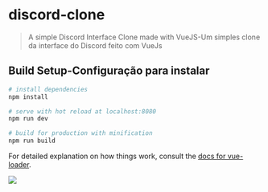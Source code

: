 # discord-clone

> A simple Discord Interface Clone made with VueJS-Um simples clone da interface do Discord feito com VueJs

## Build Setup-Configuração para instalar

``` bash
# install dependencies
npm install

# serve with hot reload at localhost:8080
npm run dev

# build for production with minification
npm run build
```

For detailed explanation on how things work, consult the [docs for vue-loader](http://vuejs.github.io/vue-loader).


<div>

<img src="https://cdn.discordapp.com/attachments/943915559098130472/998658004603895863/discordclone.jpg"/>

</div>
